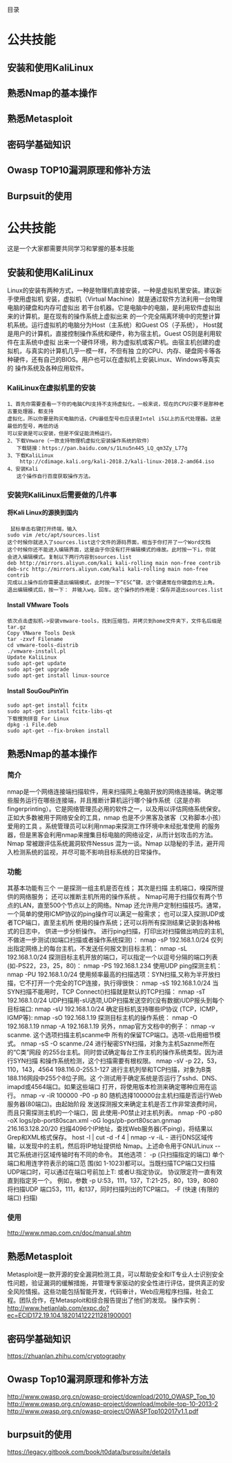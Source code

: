 目录
# 公共技能
## 安装和使用KaliLinux
## 熟悉Nmap的基本操作
## 熟悉Metasploit
## 密码学基础知识
## Owasp TOP10漏洞原理和修补方法
## Burpsuit的使用
# 公共技能
  这是一个大家都需要共同学习和掌握的基本技能
  
##   安装和使用KaliLinux
   Linux的安装有两种方式，一种是物理机直接安装，一种是虚拟机里安装。建议新手使用虚拟机
   安装，虚拟机（Virtual Machine）就是通过软件方法利用一台物理电脑的硬盘和内存可虚拟出
   若干台机器。它是电脑中的电脑，是利用软件虚拟出来的计算机，是在现有的操作系统上虚拟出来
   的一个完全隔离环境中的完整计算机系统。运行虚拟机的电脑分为Host（主系统）和Guest OS（子系统），
   Host就是用户的计算机，直接控制操作系统和硬件，称为宿主机，Guest OS则是利用软件在主系统中虚拟
   出来一个硬件环境，称为虚拟机或客户机。由宿主机创建的虚拟机，与真实的计算机几乎一模一样，不但有独
   立的CPU、内存、硬盘网卡等各种硬件，还有自己的BIOS。用户也可以在虚拟机上安装Linux、Windows等真实的
   操作系统及各种应用软件。
### KaliLinux在虚拟机里的安装
    1、首先你需要查看一下你的电脑CPU支持不支持虚拟化，一般来说，现在的CPU只要不是那种老古董处理器，都支持
    虚拟化，所以你要是购买电脑的话，CPU最低型号也应该是Intel i5以上的五代处理器。这是最低的型号，再低的话
    可以安装是可以安装，但是不保证能流畅运行。
    2、下载Vmware（一款支持物理机虚拟化安装操作系统的软件）
       下载链接：https://pan.baidu.com/s/1Lnu5n445_LQ_qm3Zy_L77g
    3、下载KaliLinux
        http://cdimage.kali.org/kali-2018.2/kali-linux-2018.2-amd64.iso    
    4、安装Kali
       这个操作自行百度获取操作方法。
### 安装完KaliLinux后需要做的几件事
#### 将Kali Linux的源换到国内
     鼠标单击右键打开终端，输入
    sudo vim /etc/apt/sources.list
    这个时候你就进入了sources.list这个文件的源码界面，相当于你打开了一个Word文档
    这个时候你还不能进入编辑界面，这是由于你没有打开编辑模式的缘故。此时按一下i，你就
    会进入编辑模式。复制以下两行内容到sources.list
    deb http://mirrors.aliyun.com/kali kali-rolling main non-free contrib
    deb-src http://mirrors.aliyun.com/kali kali-rolling main non-free contrib
    完成以上操作后你需要退出编辑模式，此时按一下“ESC”键，这个键通常在你键盘的左上角。
    退出编辑模式后，按一下： 并输入wq，回车。这个操作的作用是：保存并退出sources.list
    
#### Install VMware Tools
    依次点击虚拟机->安装vmware-tools，找到压缩包，并拷贝到home文件夹下，文件名后缀是
    tar.gz
    Copy VNware Tools Desk
    tar -zxvf Filename
    cd vmware-tools-distrib
    ./vmware-install.pl
    Update KaliLinux
    sudo apt-get update
    sudo apt-get upgrade
    sudo apt-get install linux-source
#### Install SouGouPinYin
    sudo apt-get install fcitx
    sudo apt-get install fcitx-libs-qt
    下载搜狗拼音 For Linux
    dpkg -i File.deb
    sudo apt-get --fix-broken install
## 熟悉Nmap的基本操作
### 简介
nmap是一个网络连接端扫描软件，用来扫描网上电脑开放的网络连接端。确定哪些服务运行在哪些连接端，并且推断计算机运行哪个操作系统（这是亦称 fingerprinting）。它是网络管理员必用的软件之一，以及用以评估网络系统保安。
正如大多数被用于网络安全的工具，nmap 也是不少黑客及骇客（又称脚本小孩）爱用的工具 。系统管理员可以利用nmap来探测工作环境中未经批准使用
的服务器，但是黑客会利用nmap来搜集目标电脑的网络设定，从而计划攻击的方法。
Nmap 常被跟评估系统漏洞软件Nessus 混为一谈。Nmap 以隐秘的手法，避开闯入检测系统的监视，并尽可能不影响目标系统的日常操作。
### 功能
其基本功能有三个
    一是探测一组主机是否在线；
    其次是扫描 主机端口，嗅探所提供的网络服务；
    还可以推断主机所用的操作系统 。
Nmap可用于扫描仅有两个节点的LAN，直至500个节点以上的网络。Nmap 还允许用户定制扫描技巧。通常，一个简单的使用ICMP协议的ping操作可以满足一般需求；
也可以深入探测UDP或者TCP端口，直至主机所 使用的操作系统；还可以将所有探测结果记录到各种格式的日志中， 供进一步分析操作。
进行ping扫描，打印出对扫描做出响应的主机,不做进一步测试(如端口扫描或者操作系统探测)：
        nmap -sP 192.168.1.0/24
仅列出指定网络上的每台主机，不发送任何报文到目标主机：
        nmap -sL 192.168.1.0/24
探测目标主机开放的端口，可以指定一个以逗号分隔的端口列表(如-PS22，23，25，80)：
        nmap -PS 192.168.1.234
使用UDP ping探测主机：
        nmap -PU 192.168.1.0/24
使用频率最高的扫描选项：SYN扫描,又称为半开放扫描，它不打开一个完全的TCP连接，执行得很快：
        nmap -sS 192.168.1.0/24
当SYN扫描不能用时，TCP Connect()扫描就是默认的TCP扫描：
        nmap -sT 192.168.1.0/24
UDP扫描用-sU选项,UDP扫描发送空的(没有数据)UDP报头到每个目标端口:
        nmap -sU 192.168.1.0/24
确定目标机支持哪些IP协议 (TCP，ICMP，IGMP等):
        nmap -sO 192.168.1.19
探测目标主机的操作系统：
        nmap -O 192.168.1.19
        nmap -A 192.168.1.19
另外，nmap官方文档中的例子：
        nmap -v scanme.
这个选项扫描主机scanme中 所有的保留TCP端口。选项-v启用细节模式。
        nmap -sS -O scanme./24
进行秘密SYN扫描，对象为主机Saznme所在的“C类”网段 的255台主机。同时尝试确定每台工作主机的操作系统类型。因为进行SYN扫描 和操作系统检测，这个扫描需要有根权限。
        nmap -sV -p 22，53，110，143，4564 198.116.0-255.1-127
进行主机列举和TCP扫描，对象为B类188.116网段中255个8位子网。这 个测试用于确定系统是否运行了sshd、DNS、imapd或4564端口。如果这些端口 打开，将使用版本检测来确定哪种应用在运行。
        nmap -v -iR 100000 -P0 -p 80
随机选择100000台主机扫描是否运行Web服务器(80端口)。由起始阶段 发送探测报文来确定主机是否工作非常浪费时间，而且只需探测主机的一个端口，因 此使用-P0禁止对主机列表。
        nmap -P0 -p80 -oX logs/pb-port80scan.xml -oG logs/pb-port80scan.gnmap 216.163.128.20/20
扫描4096个IP地址，查找Web服务器(不ping)，将结果以Grep和XML格式保存。
        host -l | cut -d -f 4 | nmap -v -iL -
进行DNS区域传输，以发现中的主机，然后将IP地址提供给 Nmap。上述命令用于GNU/Linux -- 其它系统进行区域传输时有不同的命令。
其他选项：
-p (只扫描指定的端口)
单个端口和用连字符表示的端口范 围(如 1-1023)都可以。当既扫描TCP端口又扫描UDP端口时，可以通过在端口号前加上T: 或者U:指定协议。 协议限定符一直有效直到指定另一个。 例如，参数 -p U:53，111，137，T:21-25，80，139，8080 将扫描UDP 端口53，111，和137，同时扫描列出的TCP端口。
-F (快速 (有限的端口) 扫描)
### 使用
  http://www.nmap.com.cn/doc/manual.shtm
## 熟悉Metasploit
Metasploit是一款开源的安全漏洞检测工具，可以帮助安全和IT专业人士识别安全性问题，验证漏洞的缓解措施，并管理专家驱动的安全性进行评估，提供真正的安全风险情报。这些功能包括智能开发，代码审计，Web应用程序扫描，社会工程。团队合作，在Metasploit和综合报告提出了他们的发现。
操作实例：
   http://www.hetianlab.com/expc.do?ec=ECID172.19.104.182014122211281900001
## 密码学基础知识
   https://zhuanlan.zhihu.com/cryptography
## Owasp Top10漏洞原理和修补方法
  http://www.owasp.org.cn/owasp-project/download/2010_OWASP_Top_10
  http://www.owasp.org.cn/owasp-project/download/mobile-top-10-2013-2
  http://www.owasp.org.cn/owasp-project/OWASPTop102017v1.1.pdf
## burpsuit的使用
  https://legacy.gitbook.com/book/t0data/burpsuite/details
